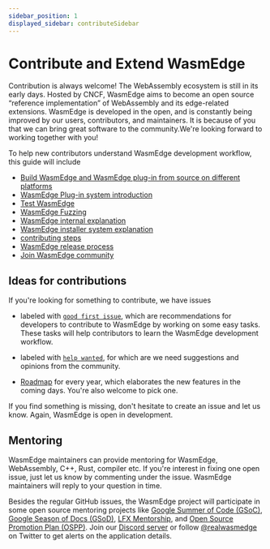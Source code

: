 ```yaml
---
sidebar_position: 1
displayed_sidebar: contributeSidebar
---
```


# Contribute and Extend WasmEdge

Contribution is always welcome! The WebAssembly ecosystem is still in its early days. Hosted by CNCF, WasmEdge aims to become an open source “reference implementation” of WebAssembly and its edge-related extensions. WasmEdge is developed in the open, and is constantly being improved by our users, contributors, and maintainers. It is because of you that we can bring great software to the community.We're looking forward to working together with you!

To help new contributors understand WasmEdge development workflow, this guide will include

* [Build WasmEdge and WasmEdge plug-in from source on different platforms](/category/build-wasmedge-from-source)
* [WasmEdge Plug-in system introduction](/category/wasmedge-plugin-system)
* [Test WasmEdge](test.md)
* [WasmEdge Fuzzing](fuzzing.md)
* [WasmEdge internal explanation](internal.md)
* [WasmEdge installer system explanation](installer.md)
* [contributing steps](contribute.md)
* [WasmEdge release process](release.md)
* [Join WasmEdge community](community.md)

## Ideas for contributions

If you're looking for something to contribute, we have issues

* labeled with [`good first issue`](https://github.com/WasmEdge/WasmEdge/issues?q=is%3Aissue+is%3Aopen+label%3A%22good+first+issue%22), which are recommendations for developers to contribute to WasmEdge by working on some easy tasks. These tasks will help contributors to learn the WasmEdge development workflow.

* labeled with [`help wanted`](https://github.com/WasmEdge/WasmEdge/issues?q=is%3Aissue+is%3Aopen+label%3A%22help+wanted%22), for which are we need suggestions and opinions from the community.

* [Roadmap](https://github.com/WasmEdge/WasmEdge/blob/master/docs/ROADMAP.md) for every year, which elaborates the new features in the coming days. You're also welcome to pick one.


If you find something is missing, don't hesitate to create an issue and let us know. Again, WasmEdge is open in development.


## Mentoring

WasmEdge maintainers can provide mentoring for WasmEdge, WebAssembly, C++, Rust, compiler etc. If you're interest in fixing  one open issue, just let us know by commenting under the issue. WasmEdge maintainers will reply to your question in time.

Besides the regular GitHub issues, the WasmEdge project will participate in some open source mentoring projects like [Google Summer of Code (GSoC)](https://summerofcode.withgoogle.com/), [Google Season of Docs (GSoD)](https://developers.google.com/season-of-docs), [LFX Mentorship](https://mentorship.lfx.linuxfoundation.org/#projects_all), and [Open Source Promotion Plan (OSPP)](https://summer-ospp.ac.cn/). Join our [Discord server](https://discord.gg/U4B5sFTkFc) or follow [@realwasmedge](https://twitter.com/realwasmedge) on Twitter to get alerts on the application details.
